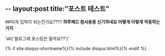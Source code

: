 --
layout:post
title:"포스트 테스트"
--

##이게 입력이 되는건가요????
**하루패드 첨사용중 
신기하네요
어떻게 이렇게 작동하는거지**

'alt('블로그에 포스팅은 될까요??')'

{% if site.disqus-shortname%}{% include disqus.html%}{% endif %}